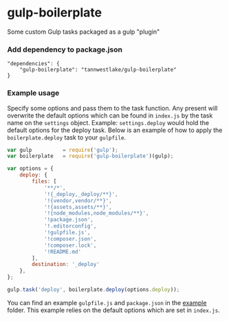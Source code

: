 # gulp-boilerplate
Some custom Gulp tasks packaged as a gulp "plugin"

### Add dependency to package.json
```
"dependencies": {
    "gulp-boilerplate": "tannwestlake/gulp-boilerplate"
}
```

### Example usage

Specify some options and pass them to the task function. Any present will overwrite the default options which can be found in `index.js` by the task name on the `settings` object. Example: `settings.deploy` would hold the default options for the deploy task. Below is an example of how to apply the `boilerplate.deploy` task to your `gulpfile`.

```js
var gulp          = require('gulp');
var boilerplate   = require('gulp-boilerplate')(gulp);

var options = {
    deploy: {
        files: [
            '**/*',
            '!{_deploy,_deploy/**}',
            '!{vendor,vendor/**}',
            '!{assets,assets/**}',
            '!{node_modules,node_modules/**}',
            '!package.json',
            '!.editorconfig',
            '!gulpfile.js',
            '!composer.json',
            '!composer.lock',
            '!README.md'
        ],
        destination: '_deploy'
    },
};

gulp.task('deploy', boilerplate.deploy(options.deploy));
```

You can find an example `gulpfile.js` and `package.json` in the [example](/example) folder. This example relies on the default options which are set in `index.js`.

